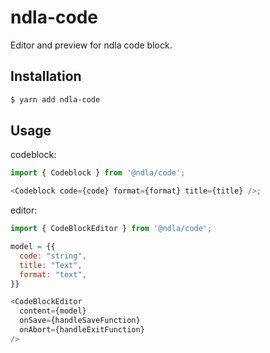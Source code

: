 # ndla-code

Editor and preview for ndla code block.

## Installation

```sh
$ yarn add ndla-code
```

## Usage

codeblock:

```js
import { Codeblock } from '@ndla/code';

<Codeblock code={code} format={format} title={title} />;
```

editor:

```js
import { CodeBlockEditor } from '@ndla/code';

model = {{
  code: "string",
  title: "Text",
  format: "text",
}}

<CodeBlockEditor
  content={model}
  onSave={handleSaveFunction}
  onAbort={handleExitFunction}
/>
```
